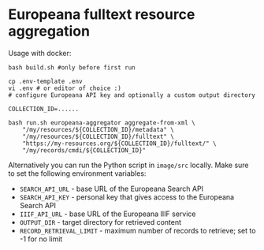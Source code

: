 # Europeana fulltext resource aggregation
Usage with docker:

```shell
bash build.sh #only before first run

cp .env-template .env
vi .env # or editor of choice :)
# configure Europeana API key and optionally a custom output directory

COLLECTION_ID=...... 

bash run.sh europeana-aggregator aggregate-from-xml \
	"/my/resources/${COLLECTION_ID}/metadata" \
	"/my/resources/${COLLECTION_ID}/fulltext" \
	"https://my-resources.org/${COLLECTION_ID}/fulltext/" \
	"/my/records/cmdi/${COLLECTION_ID}" 
```

Alternatively you can run the Python script in `image/src` locally.
Make sure to set the following environment variables:
- `SEARCH_API_URL` - base URL of the Europeana Search API
- `SEARCH_API_KEY` - personal key that gives access to the Europeana Search API
- `IIIF_API_URL` - base URL of the Europeana IIIF service
- `OUTPUT_DIR` - target directory for retrieved content
- `RECORD_RETRIEVAL_LIMIT` - maximum number of records to retrieve; set to -1 for no limit
